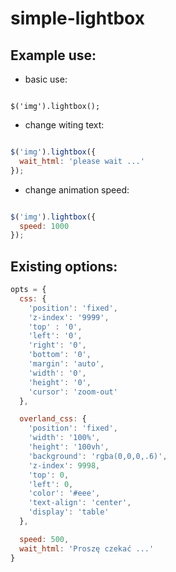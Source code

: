 # simple-lightbox

## Example use:

- basic use:
```javascipt

$('img').lightbox();

```
- change witing text:
```javascript

$('img').lightbox({
  wait_html: 'please wait ...'
});

```

- change animation speed:
```javascript

$('img').lightbox({
  speed: 1000
});

```

## Existing options:

```javascript
opts = {
  css: {
    'position': 'fixed',
    'z-index': '9999',
    'top' : '0',
    'left': '0',
    'right': '0',
    'bottom': '0',
    'margin': 'auto',
    'width': '0',
    'height': '0',
    'cursor': 'zoom-out'
  },

  overland_css: {
    'position': 'fixed',
    'width': '100%',
    'height': '100vh',
    'background': 'rgba(0,0,0,.6)',
    'z-index': 9998,
    'top': 0,
    'left': 0,
    'color': '#eee',
    'text-align': 'center',
    'display': 'table'
  },

  speed: 500,
  wait_html: 'Proszę czekać ...'
}
```
